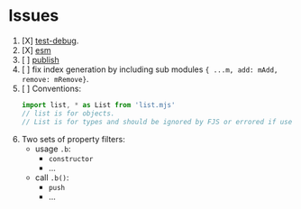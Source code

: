 # Issues

1. [X] [test-debug](./test-debug.md).
2. [X] [esm](./esm.md)
3. [ ] [publish](publish.md)
4. [ ] fix index generation by including sub modules `{ ...m, add: mAdd, remove: mRemove}`.
5. [ ] Conventions:
    ```js
    import list, * as List from 'list.mjs'
    // list is for objects.
    // List is for types and should be ignored by FJS or errored if used in code.
    ```
6. Two sets of property filters:
   - usage `.b`:
     - `constructor`
     - ...
   - call `.b()`:
     - `push`
     - ...
